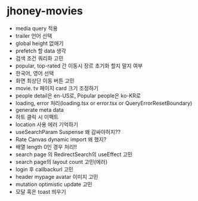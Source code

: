 # jhoney-movies

- media query 적용
- trailer 언어 선택
- global height 없애기
- prefetch 할 data 생각
- 검색 조건 쿼리화 고민
- popular, top-rated 간 이동시 장르 초기화 할지 말지 여부
- 한국어, 영어 선택
- 화면 최상단 이동 버튼 고민
- movie. tv 페이지 card 크기 조정하기
- people detail은 en-US로, Popular people은 ko-KR로
- loading, error 처리(loading.tsx or error.tsx or QueryErrorResetBoundary)
- generate meta data
- 하트 클릭 시 이팩트
- location 사용 에러 기억하기
- useSearchParam Suspense 왜 감싸야허지??
- Rate Canvas dynamic import 왜 했지?
- 배열 length 0인 경우 처리!!
- search page 의 RedirectSearch의 useEffect 고민
- search page의 layout count 고민(에러)
- login 후 callbackurl 고민
- header mypage avatar 이미지 고민
- mutation optimistic update 고민
- 모달 혹은 toast 띄우기
